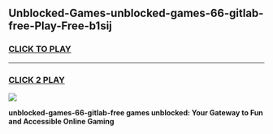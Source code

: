 
## Unblocked-Games-unblocked-games-66-gitlab-free-Play-Free-b1sij
<h3>
<a href="https://premium76.site?title=unblocked-games-66-gitlab-free&ref=23A">CLICK TO PLAY</a></h3>
<hr>

<h3>
<a href="https://premium76.site?title=unblocked-games-66-gitlab-free&ref=23A">CLICK 2 PLAY</a>
  
</h3>

<a href="https://premium76.site?title=unblocked-games-66-gitlab-free&ref=23A"><img src="https://clearcache.store/games.png"></a>


**unblocked-games-66-gitlab-free games unblocked: Your Gateway to Fun and Accessible Online Gaming**
